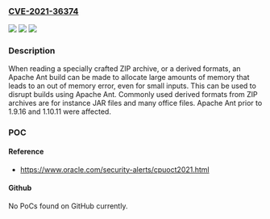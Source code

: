 ### [CVE-2021-36374](https://cve.mitre.org/cgi-bin/cvename.cgi?name=CVE-2021-36374)
![](https://img.shields.io/static/v1?label=Product&message=Apache%20Ant&color=blue)
![](https://img.shields.io/static/v1?label=Version&message=Apache%20Ant%3E%3D%201.4%20&color=brighgreen)
![](https://img.shields.io/static/v1?label=Vulnerability&message=CWE-130%20Improper%20Handling%20of%20Length%20Parameter%20Inconsistency%20&color=brighgreen)

### Description

When reading a specially crafted ZIP archive, or a derived formats, an Apache Ant build can be made to allocate large amounts of memory that leads to an out of memory error, even for small inputs. This can be used to disrupt builds using Apache Ant. Commonly used derived formats from ZIP archives are for instance JAR files and many office files. Apache Ant prior to 1.9.16 and 1.10.11 were affected.

### POC

#### Reference
- https://www.oracle.com/security-alerts/cpuoct2021.html

#### Github
No PoCs found on GitHub currently.

